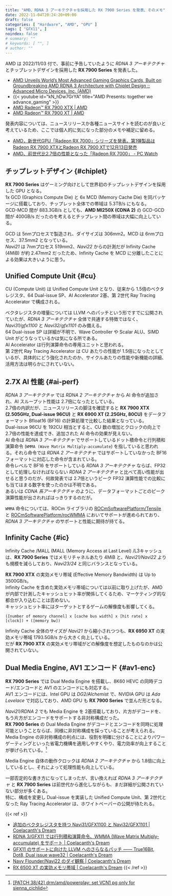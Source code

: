 ```yaml
---
title: "AMD、RDNA 3 アーキテクチャを採用した RX 7900 Series を発表、そのメモ"
date: 2022-11-04T20:24:20+09:00
draft: false
categories: [ "Hardware", "AMD", "GPU" ]
tags: [ "GFX11", ]
noindex: false
# summary: ""
# keywords: [ "", ]
# author: ""
---
```


AMD は 2022/11/03 付で、事前に予告していたように *RDNA 3 アーキテクチャ* とチップレットデザインを採用した **RX 7900 Series** を発表した。  

 * [AMD Unveils World’s Most Advanced Gaming Graphics Cards, Built on Groundbreaking AMD RDNA 3 Architecture with Chiplet Design :: Advanced Micro Devices, Inc. (AMD)](https://ir.amd.com/news-events/press-releases/detail/1099/amd-unveils-worlds-most-advanced-gaming-graphics-cards)
 * {{< youtube id="kN_hDw7GrYA" title="AMD Presents: together we advance_gaming" >}}
 * [AMD Radeon™ RX 7900 XTX | AMD](https://www.amd.com/en/products/graphics/amd-radeon-rx-7900xtx)
 * [AMD Radeon™ RX 7900 XT | AMD](https://www.amd.com/en/products/graphics/amd-radeon-rx-7900xt)

発表内容については、ニュースリリースか各種ニュースサイトを読むのが良いと考えているため、ここでは個人的に気になった部分のメモや補足に留める。  

 * [AMD，新世代GPU「Radeon RX 7000」シリーズを発表。第1弾製品はRadeon RX 7900 XTXとRadeon RX 7900 XTで12月13日発売](https://www.4gamer.net/games/660/G066019/20221104001/)
 * [AMD、前世代比2.7倍の性能となった「Radeon RX 7000」 - PC Watch](https://pc.watch.impress.co.jp/docs/news/1452983.html)

## チップレットデザイン {#chiplet}
**RX 7900 Series** はゲーミング向けとして世界初のチップレットデザインを採用した GPU となる。  
1x GCD (Graphics Compute Die) と 6x MCD (Memory Cache Die) を同パッケージに搭載しており、チップレット全体での帯域は 5.3TB/s にもなる。  
GCD-MCD 間が 883.3GB/s としても、**AMD MI250X (CDNA 2)** の GCD-GCD 間が 400GB/s だったのを考えるとチップレット間の帯域は大幅に向上している。  

GCD は 5nmプロセスで製造され、ダイサイズは 306mm2。MCD は 6nmプロセス、37.5mm2 となっている。  
*Navi21* は 7nmプロセス 519mm2、*Navi22* からの計測だが Infinity Cache (4MiB) が約 2.47mm2 だったため、Infinity Cache を MCD に分離したことによる効果は大きいように思う。  

## Unified Compute Unit {#cu}
CU (Compute Unit) は Unified Compute Unit となり、従来から 1.5倍のベクタレジスタ、64 Dual-issue SP、AI Accelerator 2基、第 2世代 Ray Tracing Accelerator で構成される。  

ベクタレジスタの増量については LLVM へのパッチという形ですでに公開されていたが、*RDNA 3 アーキテクチャ* 全体で共通する特徴ではなく、*Navi31/gfx1100* と *Navi32/gfx1101* のみ備える。  
64 Dual-issue SP は詳細が不明で、Wave Controller や Scalar ALU、SIMD Unit がどうなっているかは気になる所である。  
AI Accelerator は行列演算命令の専用ユニットと思われる。  
第 2世代 Ray Tracing Accelerator は CU あたりの性能が 1.5倍になったとしているが、具体的にどう強化されたのか、サイクルあたりの性能や新機能の詳細、活用方法は明らかにされていない。  

## 2.7X AI 性能 {#ai-perf}
*RDNA 3 アーキテクチャ* では *RDNA 2 アーキテクチャ* から AI 命令が追加され、AI スループット性能は 2.7倍になったとしている。  
2.7倍の内訳だが、ニュースリリースの脚注を確認すると **RX 7900 XTX (2.505GHz, Dual-issue 96CU)** と **RX 6900 XT (2.25GHz, 80CU)** をデータフォーマット Bfloat16 (BF16) の計算処理で比較した結果となっている。  
Dual-issue 96CU を 192CU 相当とすると、CU 数の増加とクロックの向上で 2.7倍の性能を達成でき、追加された AI 命令の効果が見えない。  
AI 命令は *RDNA 3 アーキテクチャ* でサポートしているドット積命令と行列積和演算命令 (`WMMA (Wave Matrix Multiply-accumulate`) を指していると思われる。それら命令では *RDNA 2 アーキテクチャ* ではサポートしていなかった BF16 フォーマットに対応した命令が含まれている。  
命令レベルで BF16 をサポートしている *RDNA 3 アーキテクチャ* ならば、FP32 として処理しなければならない *RDNA 2 アーキテクチャ* と比べて高い性能が出せると思うのだが、何故発表では 2.7倍というピーク FP32 演算性能での比較にも当てはまる数字を使ったのかは不明である。  
あるいは *CDNA 系アーキテクチャ* のように、データフォーマットごとのピーク演算性能が出されればはっきりするのだが。  

`WMMA` 命令については、ROCm ライブラリの [ROCmSoftwarePlatform/Tensile](https://github.com/ROCmSoftwarePlatform/Tensile) と [ROCmSoftwarePlatform/rocWMMA](https://github.com/ROCmSoftwarePlatform/rocWMMA) においてサポートが進められており、*RDNA 3 アーキテクチャ* のサポートと性能に期待が持てる。  

## Infinity Cache {#ic}
Infinity Cache /MALL (MALL (Memory Access at Last Level) /L3キャッシュは、**RX 7900 Series** ではメモリチャネルあたり 4MiB と、*Navi21/Navi22* よりも規模を減らしており、*Navi23/24* と同じバランスとなっている。  

**RX 7900 XTX** の実効メモリ帯域 (Effective Memory Bandwidth) は Up to 3500GB/s。  
Infinity Cache を含めた実効メモリ帯域については以前に取り上げたが、AMD が内部で計測したキャッシュヒット率が関係してくるため、マーケティング的な都合が入り込むことは否めない。  
キャッシュヒット率にはターゲットとするゲームの解像度も影響してくる。  

`([number of memory channel] x [cache bus width] x [hit rate] x [clock]) + ([memory bw])`  

Infinity Cache 全体のサイズが *Navi21* から縮小されつつも、**RX 6950 XT** の実効メモリ帯域 1793.5GB/s から大きく向上している。  
だが **RX 7900 XTX** の実効メモリ帯域がどの解像度を想定したものなのかは公開されていない。  

## Dual Media Engine, AV1 エンコード {#av1-enc}
**RX 7900 Series** では Dual Media Engine を搭載し、8K60 HEVC の同時デコード/エンコードと AV1 のエンコードにも対応する。  
AV1 エンコードには、Intel GPU は *DG2/Alchemist* で、NVIDIA GPU は *Ada Lovelace* で対応しており、AMD GPU も **RX 7900 Series** で並んだ形となる。  

*Navi21/RDNA 2* でも Media Engine を 2基搭載しており、片方がデコードを、もう片方がエンコードをサポートする非対称構成だった。  
**RX 7900 Series** の Dual Media Engine がデコードとエンコードを同時に処理可能ということならば、同様に非対称構成を採っていることが考えられる。  
Media Engine の非対称構成の利点には、役割を明確に分けることによりパワーゲーティングといった省電力機構を適用しやすくやり、電力効率が向上することが挙げられている。[^navi21-vcn]  

[^navi21-vcn]: [[PATCH 38/42] drm/amd/powerplay: set VCN1 pg only for sienna_cichlid](https://lists.freedesktop.org/archives/amd-gfx/2020-July/051564.html)

Media Engine 自体の動作クロックは *RDNA 2 アーキテクチャ* から 1.8倍に向上しているとし、それによって処理性能も向上している。  

一部否定的な書き方になってしまったが、言い換えれば *RDNA 3 アーキテクチャ* と **RX 7900 Series** は前世代から進化しながらも、まだ詳細が公開されていない部分が多くある。  
特に、構成を変更し Dual-issue を実装した Unified Compute Unit、第 2世代となった Ray Tracing Accelerator は、ホワイトペーパーの公開が待たれる。  

{{< ref >}}
 * [追加のベクタレジスタを持つ Navi31/GFX1100 と Navi32/GFX1101 | Coelacanth's Dream](/posts/2022/09/23/some-gfx11-extra-vgpr/)
 * [RDNA 3/GFX11 では行列積和演算命令、WMMA (Wave Matrix Multiply-accumulate) をサポート | Coelacanth's Dream](/posts/2022/06/29/gfx11-wmma-inst/)
 * [GFX11 のサポートに向けた LLVM へのさらなるパッチ ―― True16Bit, Dot8, Dual issue wave32 | Coelacanth's Dream](/posts/2022/05/10/llvm-gfx11-dual-issue/)
 * [Navy Flounder/Navi22 のダイ観察 | Coelacanth's Dream](/posts/2021/12/02/navy_flounder-dieshot/)
 * [RX 6500 XT の実効メモリ帯域 | Coelacanth's Dream](/posts/2022/01/13/rx-6500-xt-effective-bw/)
{{< /ref >}}
